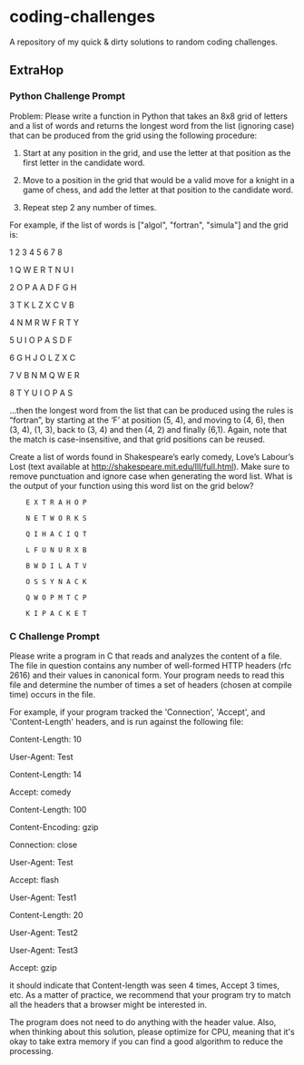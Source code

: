 # coding-challenges
A repository of my quick &amp; dirty solutions to random coding challenges.

## ExtraHop
### Python Challenge Prompt

Problem: Please write a function in Python that takes an 8x8 grid of letters and a list of words and returns the longest word from the list (ignoring case) that can be produced from the grid using the following procedure:

1. Start at any position in the grid, and use the letter at that position as the first letter in the candidate word.

2. Move to a position in the grid that would be a valid move for a knight in a game of chess, and add the letter at that position to the candidate word.

3. Repeat step 2 any number of times.

For example, if the list of words is ["algol", "fortran", "simula"] and the grid is:

  1 2 3 4 5 6 7 8

1 Q W E R T N U I

2 O P A A D F G H

3 T K L Z X C V B

4 N M R W F R T Y

5 U I O P A S D F

6 G H J O L Z X C

7 V B N M Q W E R

8 T Y U I O P A S

...then the longest word from the list that can be produced using the rules is “fortran”, by starting at the ‘F’ at position (5, 4), and moving to (4, 6), then (3, 4), (1, 3), back to (3, 4) and then (4, 2) and finally (6,1). Again, note that the match is case-insensitive, and that grid positions can be reused.

Create a list of words found in Shakespeare’s early comedy, Love’s Labour’s Lost (text available at http://shakespeare.mit.edu/lll/full.html). Make sure to remove punctuation and ignore case when generating the word list. What is the output of your function using this word list on the grid below?

        E X T R A H O P

        N E T W O R K S

        Q I H A C I Q T

        L F U N U R X B

        B W D I L A T V

        O S S Y N A C K

        Q W O P M T C P

        K I P A C K E T

### C Challenge Prompt

Please write a program in C that reads and analyzes the content of a file. The file in question contains any number of well-formed HTTP headers (rfc 2616) and their values in canonical form. Your program needs to read this file and determine the number of times a set of headers (chosen at compile time) occurs in the file.

For example, if your program tracked the 'Connection', 'Accept', and 'Content-Length' headers, and is run against the following file:

<file start>

Content-Length: 10

User-Agent: Test

Content-Length: 14

Accept: comedy

Content-Length: 100

Content-Encoding: gzip

Connection: close

User-Agent: Test

Accept: flash

User-Agent: Test1

Content-Length: 20

User-Agent: Test2

User-Agent: Test3

Accept: gzip

<file end>

it should indicate that Content-length was seen 4 times, Accept 3 times, etc. As a matter of practice, we recommend that your program try to match all the headers that a browser might be interested in.

The program does not need to do anything with the header value. Also, when thinking about this solution, please optimize for CPU, meaning that it's okay to take extra memory if you can find a good algorithm to reduce the processing.
